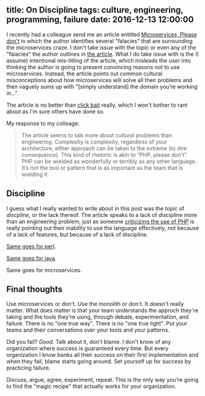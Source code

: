 title: On Discipline
tags: culture, engineering, programming, failure
date: 2016-12-13 12:00:00
---

I recently had a colleague send me an article entitled
[Microservices, Please don't][1] in which the author identifies several
"falacies" that are surrounding the microservices craze. I don't take issue
with the topic or even any of the "falacies" the author outlines in 
[the article][1]. What I do take issue with is the (I assume) intentional
mis-titling of the article, which misleads the user into thinking the author
is going to present convincing reasons not to use microservices. Instead, the
article points out common cultural misconceptions about how microservices will
solve all their problems and then vaguely sums up with "[simply understand] 
the domain you’re working in...".

The article is no better than [click bait][2] really, which I won't bother to
rant about as I'm sure others have done so.

My response to my colleage:

> The article seems to talk more about cultural problems than engineering. 
> Complexity is complexity, regardless of your architecture, either approach 
> can be taken to the extreme (to dire consequence). This kind of rhetoric is 
> akin to “PHP, please don’t”. PHP can be wielded as wonderfully or terribly as 
> any other language. It’s not the tool or pattern that is as important as the 
> team that is wielding it.

Discipline
---
I guess what I really wanted to write about in this post was the topic of
*discpline*, or the lack thereof. The article speaks to a lack of discipline
more than an engineering problem, just as someone [criticizing the use of PHP][3]
is really pointing out their inability to use the language effectively, not
because of a lack of features, but because of a lack of discipline. 

[Same goes for perl][4].

[Same goes for java][5].

Same goes for microservices.

Final thoughts
---
Use microservices or don't. Use the monolith or don't. It doesn't really matter.
What does matter is that your team understands the approch they're taking and
the tools they're using, through debate, experimentation, and
failure. There is no "one true way". There is no "one true light". Put your
teams and their conversations over your tools and your patterns. 

Did you fail? *Good*. Talk about it, don't blame. I 
don't know of any organization where success is guaranteed every time. But every
organization I know banks all their success on their first implementation and 
when they fail, blame starts going around. Set yourself up for success by 
practicing failure.

Discuss, argue, agree, experiment, repeat. This is the only way you're going to 
find the "magic recipe" that actually works for your organization.


[1]: https://dzone.com/articles/microservices-please-dont
[2]: https://www.wired.com/2015/12/psychology-of-clickbait/
[3]: https://webonastick.com/php.html
[4]: http://cubicspot.blogspot.ca/2008/05/perl-is-terrible-language.html
[5]: http://tech.jonathangardner.net/wiki/Why_Java_Sucks
